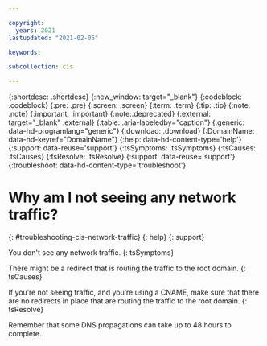 ```yaml
---

copyright:
  years: 2021
lastupdated: "2021-02-05"

keywords: 

subcollection: cis

---
```


{:shortdesc: .shortdesc}
{:new_window: target="_blank"}
{:codeblock: .codeblock}
{:pre: .pre}
{:screen: .screen}
{:term: .term}
{:tip: .tip}
{:note: .note}
{:important: .important}
{:note:.deprecated}
{:external: target="_blank" .external}
{:table: .aria-labeledby="caption"}
{:generic: data-hd-programlang="generic"}
{:download: .download}
{:DomainName: data-hd-keyref="DomainName"}
{:help: data-hd-content-type='help'}
{:support: data-reuse='support'}
{:tsSymptoms: .tsSymptoms}
{:tsCauses: .tsCauses}
{:tsResolve: .tsResolve}
{:support: data-reuse='support'}
{:troubleshoot: data-hd-content-type='troubleshoot'}

# Why am I not seeing any network traffic?
{: #troubleshooting-cis-network-traffic}
{: help}
{: support}

You don't see any network traffic.
{: tsSymptoms}

There might be a redirect that is routing the traffic to the root domain.
{: tsCauses}

If you’re not seeing traffic, and you’re using a CNAME, make sure that there are no redirects in place that are routing the traffic to the root domain. 
{: tsResolve}


Remember that some DNS propagations can take up to 48 hours to complete.